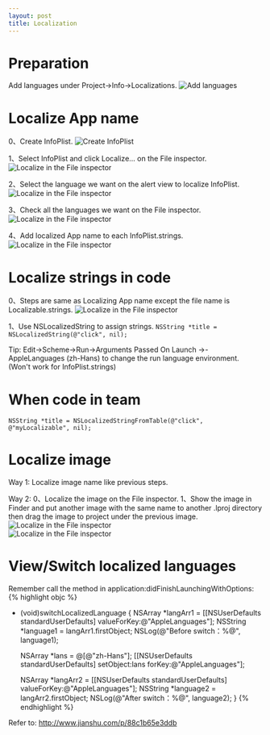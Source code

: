 ```yaml
---
layout: post
title: Localization
---
```


<h1 class="post-center-title">Preparation</h1>

Add languages under Project->Info->Localizations.
![Add languages]({{site.baseurl}}/assets/localization/add_languages.png)  

<h1 class="post-center-title">Localize App name</h1>

0、Create InfoPlist.
![Create InfoPlist]({{site.baseurl}}/assets/localization/create_infoplist.png)  

1、Select InfoPlist and click Localize... on the File inspector.
![Localize in the File inspector]({{site.baseurl}}/assets/localization/file_inspector_localize.png)  

2、Select the language we want on the alert view to localize InfoPlist.
![Localize in the File inspector]({{site.baseurl}}/assets/localization/localize_Infoplist.png)  

3、Check all the languages we want on the File inspector.
![Localize in the File inspector]({{site.baseurl}}/assets/localization/check_languages.png)  

4、Add localized App name to each InfoPlist.strings.
![Localize in the File inspector]({{site.baseurl}}/assets/localization/add_app_name_to_each_infoplist.png)  

<h1 class="post-center-title">Localize strings in code</h1>

0、Steps are same as Localizing App name except the file name is Localizable.strings.
![Localize in the File inspector]({{site.baseurl}}/assets/localization/localize_strings_in_code.png)  

1、Use NSLocalizedString to assign strings.
`NSString *title = NSLocalizedString(@"click", nil);`

Tip: Edit->Scheme->Run->Arguments Passed On Launch ->-AppleLanguages (zh-Hans) to change the run language environment. (Won't work for InfoPlist.strings)

<h1 class="post-center-title">When code in team</h1>

`NSString *title = NSLocalizedStringFromTable(@"click", @"myLocalizable", nil);`

<h1 class="post-center-title">Localize image</h1>

Way 1: Localize image name like previous steps.

Way 2:
0、Localize the image on the File inspector.
1、Show the image in Finder and put another image with the same name to another .lproj directory then drag the image to project under the previous image.
![Localize in the File inspector]({{site.baseurl}}/assets/localization/localize_image.png)  
![Localize in the File inspector]({{site.baseurl}}/assets/localization/localized_images.png)  

<h1 class="post-center-title">View/Switch localized languages</h1>

Remember call the method in application:didFinishLaunchingWithOptions:
{% highlight objc %}
- (void)switchLocalizedLanguage {
    NSArray *langArr1 = [[NSUserDefaults standardUserDefaults] valueForKey:@"AppleLanguages"];
    NSString *language1 = langArr1.firstObject;
    NSLog(@"Before switch：%@", language1);

    NSArray *lans = @[@"zh-Hans"];
    [[NSUserDefaults standardUserDefaults] setObject:lans forKey:@"AppleLanguages"];

    NSArray *langArr2 = [[NSUserDefaults standardUserDefaults] valueForKey:@"AppleLanguages"];
    NSString *language2 = langArr2.firstObject;
    NSLog(@"After switch：%@", language2);
}
{% endhighlight %}

Refer to: <http://www.jianshu.com/p/88c1b65e3ddb>
